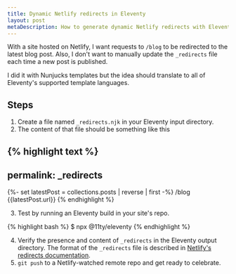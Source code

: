 ```yaml
---
title: Dynamic Netlify redirects in Eleventy
layout: post
metaDescription: How to generate dynamic Netlify redirects with Eleventy
---
```


With a site hosted on Netlify, I want requests to `/blog` to be redirected to the latest blog post. Also, I don't want to manually update the `_redirects` file each time a new post is published.

I did it with Nunjucks templates but the idea should translate to all of Eleventy's supported template languages.

## Steps

1. Create a file named `_redirects.njk` in your Eleventy input directory.
2. The content of that file should be something like this

{% highlight text %}
---
permalink: _redirects
---
{%- set latestPost = collections.posts | reverse | first -%}
/blog {{latestPost.url}}
{% endhighlight %}

3. Test by running an Eleventy build in your site's repo.

{% highlight bash %}
$ npx @11ty/eleventy
{% endhighlight %}

4. Verify the presence and content of `_redirects` in the Eleventy output directory. The format of the `_redirects` file is described in [Netlify's redirects documentation](https://docs.netlify.com/routing/redirects/#syntax-for-the-redirects-file).
5. `git push` to a Netlify-watched remote repo and get ready to celebrate.
